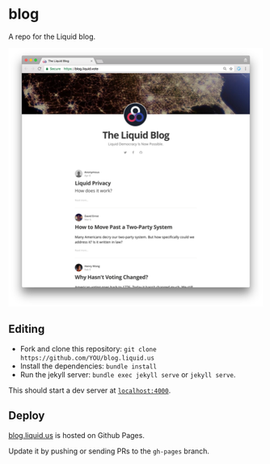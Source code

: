 blog
========

A repo for the Liquid blog.

[<img src="/assets/screenshot3.png" title="screenshot" width="730px" />](https://blog.liquid.us)

Editing
---
- Fork and clone this repository: `git clone https://github.com/YOU/blog.liquid.us`
- Install the dependencies: `bundle install`
- Run the jekyll server: `bundle exec jekyll serve` or `jekyll serve`.

This should start a dev server at [`localhost:4000`](http://localhost:4000).

Deploy
---
[blog.liquid.us](https://blog.liquid.us) is hosted on Github Pages.

Update it by pushing or sending PRs to the `gh-pages` branch.
